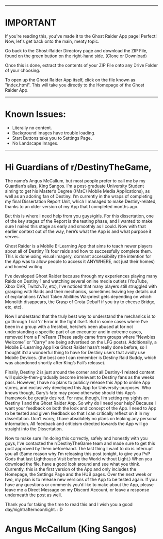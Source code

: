 ----------------------------------------------------------------------

# IMPORTANT

If you're reading this, you've made it to the Ghost Raider App page! Perfect! Now, let's get back onto the main, meaty topic.

Go back to the Ghost-Raider Directory page and download the ZIP File, found on the green button on the right-hand side. (Clone or Download)

Once this is done, extract the contents of your ZIP File onto any Drive Folder of your choosing.

To open up the Ghost Raider App itself, click on the file known as "index.html". This will take you directly to the Homepage of the Ghost Raider App.

-----------------------------------------------------------------------

# Known Issues:

- Literally no content.
- Background images have trouble loading.
- Start Buttons take you to Settings Page.
- No Landscape Images.

-----------------------------------------------------------------------

# Hi Guardians of r/DestinyTheGame,

The name’s Angus McCallum, but most people prefer to call me by my Guardian’s alias, King Sangos. I’m a post-graduate University Student aiming to get his Master’s Degree ((MsC) Mobile Media Applications), as well as an adoring fan of Destiny. I’m currently in the wraps of completing my final Dissertation Report Unit, which I managed to make Destiny-related, thanks to an older version of my App that I completed months ago.

But this is where I need help from you guys/girls. For this dissertation, one of the key stages of the Report is the testing phase, and I wanted to make sure I nailed this stage as early and smoothly as I could. Now with that earlier context out of the way, here’s what the App is and what purpose it serves.

Ghost Raider is a Mobile E-Learning App that aims to teach newer players about all of Destiny 1’s four raids and how to successfully complete them. This is done using visual imagery, dormant accessibility (the intention for the App was to allow people to access it ANYWHERE, not just their homes) and honest writing. 

I’ve developed Ghost Raider because through my experiences playing many Raids on Destiny 1 and watching several online media outlets (YouTube, Xbox DVR, Twitch.Tv, etc), I’ve noticed that many players still struggled with grasping with Raids and their mechanics, sometimes leaving key details out of explanations (What Taken Abilities Warpriest gets depending on which Monolith disappears, the Grasp of Crota Debuff if you try to cheese Bridge, etc, etc). 

Now I understand that the truly best way to understand the mechanics is to go through Trial ‘n’ Error in the fight itself. But in some cases where I’ve been in a group with a freshboi, he/she’s been abused at for not understanding a specific part of an encounter and in extreme cases, removed from a FireTeam (These sadly came from groups where “Newbies Welcome” or “Carry” are being advertised on the LFG posts). Additionally, a Mobile E-Learning App like Ghost Raider hasn’t really done before, so I thought it’d a wonderful thing to have for Destiny users that avidly use Mobile Devices. (the best one I can remember is Destiny Raid Buddy, which was abandoned shortly after King’s Fall’s release).

Finally, Destiny 2 is just around the corner and all Destiny-1 related content will quickly-then-gradually become irrelevant to Destiny fans as the weeks pass. However, I have no plans to publicly release this App to online App stores, and exclusively developed this App for University-purposes. Who knows though, Gary’s fate may prove otherwise should this App’s framework be greatly desired.
For now, though, I’m setting my sights on Destiny 1 and the Ghost Raider App. So why do I need your help? Because I want your feedback on both the look and concept of the App. I need to App to be tested and given feedback so that I can critically reflect on it in my dissertation. Don’t worry, I have absolutely no plans on leaking any personal information. All feedback and criticism directed towards the App will go straight into the Dissertation.

Now to make sure I’m doing this correctly, safely and honestly with you guys, I’ve contacted the r/DestinyTheGame team and made sure to get this post approved by them beforehand. The last thing I want to do is interrupt you all (Same reason why I’m releasing this post tonight, to give you PvP Gods that last Lighthouse Visit before the World without Light.)
When you download the file, have a good look around and see what you think. Currently, this is the first version of the App and only includes the Homepage, the Settings Page and the HUB pages. Over the next week or two, my plan is to release new versions of the App to be tested again. If you have any questions or comments you’d like to make about the App, please leave me a Direct Message on my Discord Account, or leave a response underneath the post as well.

Thank you for taking the time to read this and I wish you a good day/night/afternoon/light. : D

# Angus McCallum (King Sangos)
